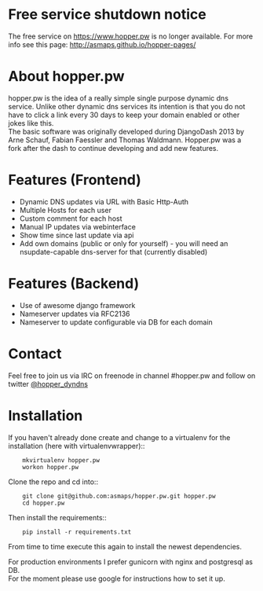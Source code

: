 # Free service shutdown notice

The free service on https://www.hopper.pw is no longer available. For more info see this page: http://asmaps.github.io/hopper-pages/

# About hopper.pw

hopper.pw is the idea of a really simple single purpose dynamic dns service.
Unlike other dynamic dns services its intention is that you do not
have to click a link every 30 days to keep your domain enabled or other jokes
like this.  
The basic software was originally developed during DjangoDash 2013 by Arne
Schauf, Fabian Faessler and Thomas Waldmann. Hopper.pw was a fork after the dash
to continue developing and add new features.


# Features (Frontend)

* Dynamic DNS updates via URL with Basic Http-Auth
* Multiple Hosts for each user
* Custom comment for each host
* Manual IP updates via webinterface
* Show time since last update via api
* Add own domains (public or only for yourself) - you will need an nsupdate-capable dns-server for that (currently
  disabled)


# Features (Backend)

* Use of awesome django framework
* Nameserver updates via RFC2136
* Nameserver to update configurable via DB for each domain

# Contact

Feel free to join us via IRC on freenode in channel #hopper.pw and follow on twitter [@hopper_dyndns](https://twitter.com/hopper_dyndns)

# Installation

If you haven't already done create and change to a virtualenv for the
installation (here with virtualenvwrapper)::
```
    mkvirtualenv hopper.pw
    workon hopper.pw
```

Clone the repo and cd into::
```
    git clone git@github.com:asmaps/hopper.pw.git hopper.pw
    cd hopper.pw
```

Then install the requirements::
```
    pip install -r requirements.txt
```
From time to time execute this again to install the newest dependencies.

For production environments I prefer gunicorn with nginx and postgresql as DB.  
For the moment please use google for instructions how to set it up.

